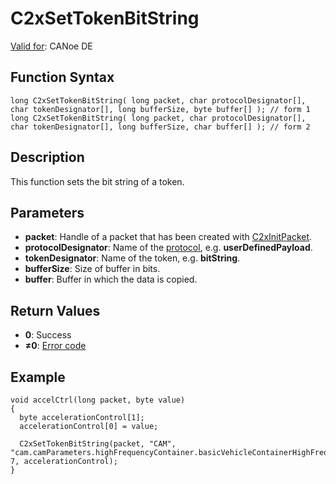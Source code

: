 # C2xSetTokenBitString

[Valid for](../../../Shared/FeatureAvailability.md): CANoe DE

## Function Syntax

```plaintext
long C2xSetTokenBitString( long packet, char protocolDesignator[], char tokenDesignator[], long bufferSize, byte buffer[] ); // form 1
long C2xSetTokenBitString( long packet, char protocolDesignator[], char tokenDesignator[], long bufferSize, char buffer[] ); // form 2
```

## Description

This function sets the bit string of a token.

## Parameters

- **packet**: Handle of a packet that has been created with [C2xInitPacket](CAPLfunctionC2xInitPacket.md).
- **protocolDesignator**: Name of the [protocol](../../../CANoeCANalyzer/Car2x/protocols/protocoloverviewCar2x.md), e.g. **userDefinedPayload**.
- **tokenDesignator**: Name of the token, e.g. **bitString**.
- **bufferSize**: Size of buffer in bits.
- **buffer**: Buffer in which the data is copied.

## Return Values

- **0**: Success
- **≠0**: [Error code](../CAPLfunctionsCar2xErrorCodes.md)

## Example

```plaintext
void accelCtrl(long packet, byte value)
{
  byte accelerationControl[1];
  accelerationControl[0] = value;

  C2xSetTokenBitString(packet, "CAM", "cam.camParameters.highFrequencyContainer.basicVehicleContainerHighFrequency.accelerationControl", 7, accelerationControl);
}
```
